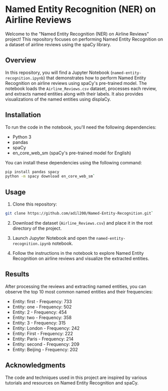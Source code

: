 
# Named Entity Recognition (NER) on Airline Reviews

Welcome to the "Named Entity Recognition (NER) on Airline Reviews" project! This repository focuses on performing Named Entity Recognition on a dataset of airline reviews using the spaCy library.

## Overview

In this repository, you will find a Jupyter Notebook (`named-entity-recognition.ipynb`) that demonstrates how to perform Named Entity Recognition on airline reviews using spaCy's pre-trained model. The notebook loads the `Airline_Reviews.csv` dataset, processes each review, and extracts named entities along with their labels. It also provides visualizations of the named entities using displaCy.

## Installation

To run the code in the notebook, you'll need the following dependencies:

-   Python 3
-   pandas
-   spaCy
-   en_core_web_sm (spaCy's pre-trained model for English)

You can install these dependencies using the following command:

```bash
pip install pandas spacy
python -m spacy download en_core_web_sm` 
```
## Usage

1.  Clone this repository:

```bash
git clone https://github.com/adil200/Named-Entity-Recognition.git` 
```
2.  Download the dataset (`Airline_Reviews.csv`) and place it in the root directory of the project.
    
3.  Launch Jupyter Notebook and open the `named-entity-recognition.ipynb` notebook.
    
4.  Follow the instructions in the notebook to explore Named Entity Recognition on airline reviews and visualize the extracted entities.
    

## Results

After processing the reviews and extracting named entities, you can observe the top 10 most common named entities and their frequencies:

-   Entity: first - Frequency: 733
-   Entity: one - Frequency: 502
-   Entity: 2 - Frequency: 454
-   Entity: two - Frequency: 358
-   Entity: 3 - Frequency: 315
-   Entity: London - Frequency: 242
-   Entity: First - Frequency: 222
-   Entity: Paris - Frequency: 214
-   Entity: second - Frequency: 209
-   Entity: Beijing - Frequency: 202

## Acknowledgments

The code and techniques used in this project are inspired by various tutorials and resources on Named Entity Recognition and spaCy.
